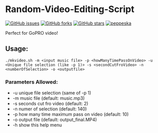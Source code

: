 # Random-Video-Editing-Script

[![GitHub issues](https://img.shields.io/github/issues/peppeska/Random-Video-Editing-Script.svg)](https://github.com/peppeska/Random-Video-Editing-Script/issues)
[![GitHub forks](https://img.shields.io/github/forks/peppeska/Random-Video-Editing-Script.svg)](https://github.com/peppeska/Random-Video-Editing-Script/network)
[![GitHub stars](https://img.shields.io/github/stars/peppeska/Random-Video-Editing-Script.svg)](https://github.com/peppeska/Random-Video-Editing-Script/stargazers)
[![peppeska](https://img.shields.io/badge/peppeska-developer-red.svg)](http://peppeska.github.io)

Perfect for GoPRO video!

## **Usage:**

```
./mkvideo.sh -m <input music file> -p <howManyTimePassOnVideo> -u <Unique file selection (like -p 1)> -s <secondCutFroVideo> -n <numberOfSelection> -o <outputfile>
```
 
       
### Parameters Allowed:

- -u unique file selection (same of -p 1)
- -m music file (default: music.mp3)
- -s seconds cut fro video (default: 2)
- -n numer of selection (default: 140)
- -p how many time maximum pass on video (default: 10)
- -o output file (default: output_final.MP4)
- -h show this help menu

